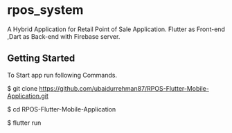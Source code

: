 # rpos_system

A Hybrid Application for Retail Point of Sale Application. Flutter as Front-end ,Dart as Back-end with Firebase server.

## Getting Started
To Start app run following Commands.

$ git clone https://github.com/ubaidurrehman87/RPOS-Flutter-Mobile-Application.git


$ cd RPOS-Flutter-Mobile-Application

$ flutter run 
